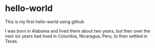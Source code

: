 # hello-world
This is my first hello-world using github

I was born in Alabama and lived there about two years, but then over the next six years had lived in Columbia, Nicaragua, Peru, to then settled in Texas.
